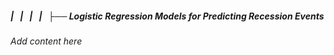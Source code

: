 ##### |   |   |   |   ├── Logistic Regression Models for Predicting Recession Events

*Add content here*